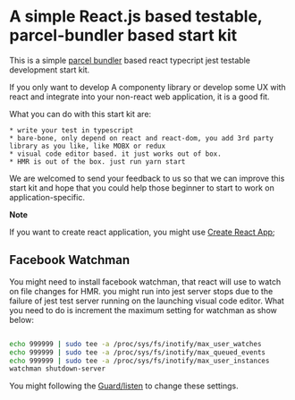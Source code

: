 # A simple React.js based testable, parcel-bundler based start kit

This is a simple [parcel bundler](https://parceljs.org/) based react typecript jest testable development start kit. 

If you only want to develop A componenty library or develop some UX with react and integrate into your non-react web application, it is a good fit.

What you can do with this start kit are:

    * write your test in typescript
    * bare-bone, only depend on react and react-dom, you add 3rd party library as you like, like MOBX or redux
    * visual code editor based. it just works out of box.
    * HMR is out of the box. just run yarn start

We are welcomed to send your feedback to us so that we can improve this start kit and hope that you could help those beginner to start to work on application-specific.

**Note**

If you want to create react application, you might use [Create React App](https://github.com/facebook/create-react-app);


## Facebook Watchman

You might need to install facebook watchman, that react will use to watch on file changes for HMR. you might run into jest server stops due to the failure of jest test server running on the launching visual code editor.  What you need to do is increment the maximum setting for watchman as show below:

```sh

echo 999999 | sudo tee -a /proc/sys/fs/inotify/max_user_watches
echo 999999 | sudo tee -a /proc/sys/fs/inotify/max_queued_events
echo 999999 | sudo tee -a /proc/sys/fs/inotify/max_user_instances
watchman shutdown-server

```

You might following the [Guard/listen](https://github.com/guard/listen/wiki/Increasing-the-amount-of-inotify-watchers) to change these settings.
